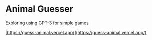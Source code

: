 # Animal Guesser

Exploring using GPT-3 for simple games

[https://guess-animal.vercel.app/](https://guess-animal.vercel.app/)
